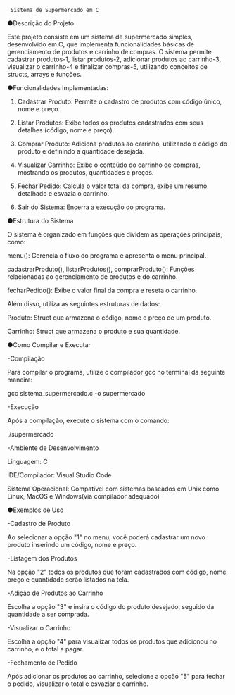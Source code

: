      Sistema de Supermercado em C

●Descrição do Projeto

Este projeto consiste em um sistema de supermercado simples, desenvolvido em C, que implementa funcionalidades básicas de gerenciamento de produtos e carrinho de compras. O sistema permite cadastrar produtos-1, listar produtos-2, adicionar produtos ao carrinho-3, visualizar o carrinho-4 e finalizar compras-5, utilizando conceitos de structs, arrays e funções.

●Funcionalidades Implementadas:

1. Cadastrar Produto: Permite o cadastro de produtos com código único, nome e preço.


2. Listar Produtos: Exibe todos os produtos cadastrados com seus detalhes (código, nome e preço).


3. Comprar Produto: Adiciona produtos ao carrinho, utilizando o código do produto e definindo a quantidade desejada.


4. Visualizar Carrinho: Exibe o conteúdo do carrinho de compras, mostrando os produtos, quantidades e preços.


5. Fechar Pedido: Calcula o valor total da compra, exibe um resumo detalhado e esvazia o carrinho.


6. Sair do Sistema: Encerra a execução do programa.



●Estrutura do Sistema

O sistema é organizado em funções que dividem as operações principais, como:

menu(): Gerencia o fluxo do programa e apresenta o menu principal.

cadastrarProduto(), listarProdutos(), comprarProduto(): Funções relacionadas ao gerenciamento de produtos e do carrinho.

fecharPedido(): Exibe o valor final da compra e reseta o carrinho.


Além disso, utiliza as seguintes estruturas de dados:

Produto: Struct que armazena o código, nome e preço de um produto.

Carrinho: Struct que armazena o produto e sua quantidade.


●Como Compilar e Executar

-Compilação

Para compilar o programa, utilize o compilador gcc no terminal da seguinte maneira:

gcc sistema_supermercado.c -o supermercado

-Execução

Após a compilação, execute o sistema com o comando:

./supermercado

-Ambiente de Desenvolvimento

Linguagem: C

IDE/Compilador: Visual Studio Code

Sistema Operacional: Compatível com sistemas baseados em Unix como Linux, MacOS e Windows(via compilador adequado)


●Exemplos de Uso

-Cadastro de Produto

Ao selecionar a opção "1" no menu, você poderá cadastrar um novo produto inserindo um código, nome e preço.

-Listagem dos Produtos

Na opção "2" todos os produtos que foram cadastrados com código, nome, preço e quantidade serão listados na tela.

-Adição de Produtos ao Carrinho

Escolha a opção "3" e insira o código do produto desejado, seguido da quantidade a ser comprada.

-Visualizar o Carrinho

Escolha a opção "4" para visualizar todos os produtos que adicionou no carrinho, e o total a pagar.

-Fechamento de Pedido

Após adicionar os produtos ao carrinho, selecione a opção "5" para fechar o pedido, visualizar o total e esvaziar o carrinho.
